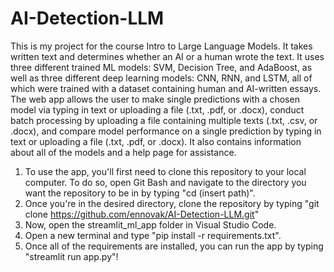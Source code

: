 # AI-Detection-LLM
This is my project for the course Intro to Large Language Models. It takes written text and determines whether an AI or a human wrote the text. It uses three different trained ML models: SVM, Decision Tree, and AdaBoost, as well as three different deep learning models: CNN, RNN, and LSTM, all of which were trained with a dataset containing human and AI-written essays. The web app allows the user to make single predictions with a chosen model via typing in text or uploading a file (.txt, .pdf, or .docx), conduct batch processing by uploading a file containing multiple texts (.txt, .csv, or .docx), and compare model performance on a single prediction by typing in text or uploading a file (.txt, .pdf, or .docx). It also contains information about all of the models and a help page for assistance.

1. To use the app, you'll first need to clone this repository to your local computer. To do so, open Git Bash and navigate to the directory you want the repository to be in by typing "cd (insert path)".
2. Once you're in the desired directory, clone the repository by typing "git clone https://github.com/ennovak/AI-Detection-LLM.git"
3. Now, open the streamlit_ml_app folder in Visual Studio Code.
4. Open a new terminal and type "pip install -r requirements.txt".
5. Once all of the requirements are installed, you can run the app by typing "streamlit run app.py"!
